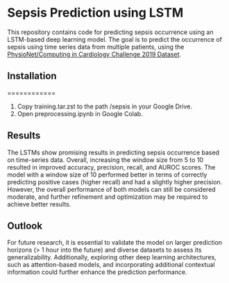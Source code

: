 # Sepsis Prediction using LSTM

This repository contains code for predicting sepsis occurrence using an LSTM-based deep learning model. The goal is to predict the occurrence of sepsis using time series data from multiple patients, using the [PhysioNet/Computing in Cardiology Challenge 2019 Dataset](https://physionet.org/content/challenge-2019/1.0.0/).

## Installation
============
1) Copy training.tar.zst to the path /sepsis in your Google Drive.
2) Open preprocessing.ipynb in Google Colab.

## Results

The LSTMs show promising results in predicting sepsis occurrence based on time-series data. Overall, increasing the window size from 5 to 10 resulted in improved accuracy, precision, recall, and AUROC scores. The model with a window size of 10 performed better in terms of correctly predicting positive cases (higher recall) and had a slightly higher precision. However, the overall performance of both models can still be considered moderate, and further refinement and optimization may be required to achieve better results.

## Outlook
For future research, it is essential to validate the model on larger prediction horizons (> 1 hour into the future) and diverse datasets to assess its generalizability. Additionally, exploring other deep learning architectures, such as attention-based models, and incorporating additional contextual information could further enhance the prediction performance.
